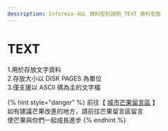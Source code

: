 ```yaml
---
description: Informix-4GL 資料型別說明_TEXT 資料型態
---
```


# TEXT

1.用於存放文字資料\
2.存放大小以 DISK PAGES 為單位\
3.僅支援以 ASCII 碼為主的文字檔

{% hint style="danger" %}
前往【 [城市芒果留言區](https://give0714.pixnet.net/blog/post/46258660-informix-4gl-%E5%A4%A7%E5%9E%8B%E8%B3%87%E6%96%99%E5%9E%8B%E5%88%A5%E3%80%8A-text-data-%E3%80%8B) 】\
如有建議芒果改進的地方，請前往芒果留言區留言\
使芒果與你們一起成長進步
{% endhint %}
